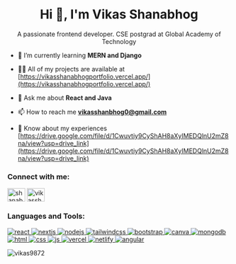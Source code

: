 <h1 align="center">Hi 👋, I'm Vikas Shanabhog</h1>
<p align="center">A passionate frontend developer. CSE postgrad at Global Academy of Technology</p>

- 🌱 I’m currently learning **MERN and Django**

- 👨‍💻 All of my projects are available at [https://vikasshanabhogportfolio.vercel.app/](https://vikasshanabhogportfolio.vercel.app/)

- 💬 Ask me about **React and Java**

- 📫 How to reach me **vikasshanbhog0@gmail.com**

- 📄 Know about my experiences [https://drive.google.com/file/d/1Cwuvtiy9CyShAH8aXyIMEDQlnU2mZ8na/view?usp=drive_link](https://drive.google.com/file/d/1Cwuvtiy9CyShAH8aXyIMEDQlnU2mZ8na/view?usp=drive_link)

<h3 align="left">Connect with me:</h3>
<p align="left">
<a href="https://linkedin.com/in/shanabhogvikas" target="blank"><img align="center" src="https://raw.githubusercontent.com/rahuldkjain/github-profile-readme-generator/master/src/images/icons/Social/linked-in-alt.svg" alt="shanabhogvikas" height="30" width="40" /></a>
<a href="https://www.leetcode.com/vikasshanabhog" target="blank"><img align="center" src="https://raw.githubusercontent.com/rahuldkjain/github-profile-readme-generator/master/src/images/icons/Social/leet-code.svg" alt="vikasshanabhog" height="30" width="40" /></a>
</p>

<h3 align="left">Languages and Tools:</h3>
 <p align="left">
   <a href="#" target="_blank" rel="noreferrer">
      <img
        src="https://img.shields.io/badge/-react-61DAFB?style=flat-square&logo=react&logoColor=white"
        alt="react"
      />
    </a>
     <a href="#" target="_blank" rel="noreferrer">
      <img
        src="https://img.shields.io/badge/-next.js-000000?style=flat-square&logo=next.js&logoColor=white"
        alt="nextjs"
      />
    </a>
    <a href="#" target="_blank" rel="noreferrer">
      <img
        src="https://img.shields.io/badge/-node.js-339933?style=flat-square&logo=node.js&logoColor=white"
        alt="nodejs"
      />
    </a>
    <a href="#" target="_blank" rel="noreferrer">
      <img
        src="https://img.shields.io/badge/-tailwindcss-06B6D4?style=flat-square&logo=tailwindcss&logoColor=white"
        alt="tailwindcss"
      />
    </a>
    <a href="#" target="_blank" rel="noreferrer">
      <img
        src="https://img.shields.io/badge/-bootstrap-7952B3?style=flat-square&logo=bootstrap&logoColor=white"
        alt="bootstrap"
      />
    </a>
    <a href="#" target="_blank" rel="noreferrer">
      <img
        src="https://img.shields.io/badge/-canva-00C4CC?style=flat-square&logo=canva&logoColor=white"
        alt="canva"
      />
    </a> 
    <a href="#" target="_blank" rel="noreferrer">
      <img
        src="https://img.shields.io/badge/-mongodb-47A248?style=flat-square&logo=mongodb&logoColor=white"
        alt="mongodb"
      />
    </a>
    <a href="#" target="_blank" rel="noreferrer">
      <img
        src="https://img.shields.io/badge/-html-E34F26?style=flat-square&logo=html&logoColor=white"
        alt="html"
      />
    </a>
    <a href="#" target="_blank" rel="noreferrer">
      <img
        src="https://img.shields.io/badge/-css-1572B6?style=flat-square&logo=css&logoColor=white"
        alt="css"
      />
    </a>
    <a href="#" target="_blank" rel="noreferrer">
      <img
        src="https://img.shields.io/badge/-javascript-F7DF1E?style=flat-square&logo=javascript&logoColor=white"
        alt="js"
      />
    </a>
     <a href="#" target="_blank" rel="noreferrer">
      <img
        src="https://img.shields.io/badge/-vercel-000000?style=flat-square&logo=vercel&logoColor=white"
        alt="vercel"
      />
    </a>
    <a href="#" target="_blank" rel="noreferrer">
      <img
        src="https://img.shields.io/badge/-netlify-00C7B7?style=flat-square&logo=netlify&logoColor=white"
        alt="netlify"
      />
    </a>   
    <a href="#" target="_blank" rel="noreferrer">
      <img
        src="https://img.shields.io/badge/-angular-DD0031?style=flat-square&logo=angular&logoColor=white"
        alt="angular"
      />
    </a>
  </p>
<p><img align="center" src="https://github-readme-stats.vercel.app/api/top-langs?username=vikas9872&show_icons=true&locale=en&layout=compact" alt="vikas9872" /></p>
